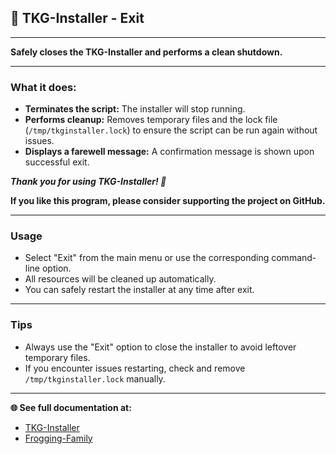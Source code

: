 ## 👋 TKG-Installer - Exit

---

**Safely closes the TKG-Installer and performs a clean shutdown.**

---

### What it does:

- **Terminates the script:** The installer will stop running.
- **Performs cleanup:** Removes temporary files and the lock file (`/tmp/tkginstaller.lock`) to ensure the script can be run again without issues.
- **Displays a farewell message:** A confirmation message is shown upon successful exit.

***Thank you for using TKG-Installer! 💖***

**If you like this program, please consider supporting the project on GitHub.**

---

### Usage

- Select "Exit" from the main menu or use the corresponding command-line option.
- All resources will be cleaned up automatically.
- You can safely restart the installer at any time after exit.

---

### Tips

- Always use the "Exit" option to close the installer to avoid leftover temporary files.
- If you encounter issues restarting, check and remove `/tmp/tkginstaller.lock` manually.

---

**🌐 See full documentation at:**

- [TKG-Installer](https://github.com/damachine/tkginstaller)
- [Frogging-Family](https://github.com/Frogging-Family/)
